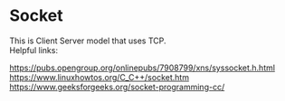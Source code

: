# Socket

This is Client Server model that uses TCP. 
<br>
Helpful links:

https://pubs.opengroup.org/onlinepubs/7908799/xns/syssocket.h.html
<br>https://www.linuxhowtos.org/C_C++/socket.htm
<br>https://www.geeksforgeeks.org/socket-programming-cc/
